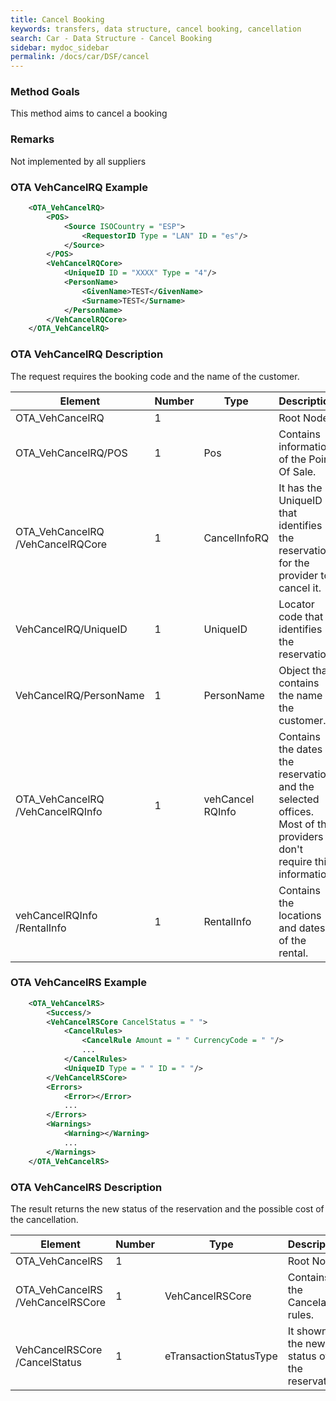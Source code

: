 ```yaml
---
title: Cancel Booking
keywords: transfers, data structure, cancel booking, cancellation
search: Car - Data Structure - Cancel Booking
sidebar: mydoc_sidebar
permalink: /docs/car/DSF/cancel
---
```




### Method Goals


This method aims to cancel a booking



### Remarks


Not implemented by all suppliers



### OTA VehCancelRQ Example



~~~xml
    <OTA_VehCancelRQ>
        <POS>
            <Source ISOCountry = "ESP">
                <RequestorID Type = "LAN" ID = "es"/>
            </Source>
        </POS>
        <VehCancelRQCore>
            <UniqueID ID = "XXXX" Type = "4"/>
            <PersonName>
                <GivenName>TEST</GivenName>
                <Surname>TEST</Surname>
            </PersonName>
        </VehCancelRQCore>
    </OTA_VehCancelRQ>
~~~


### OTA VehCancelRQ Description


The request requires the booking code and the name of the customer.



| **Element**				| **Number**	| **Type**	| **Description**						|
| ------------------------------------- | ------------- | ------------- | ------------------------------------------------------------- |
| OTA_VehCancelRQ			| 1           	|		| Root Node.        						|
| OTA_VehCancelRQ/POS			| 1   		| Pos    	| Contains information of the Point Of Sale. 			|
| OTA_VehCancelRQ /VehCancelRQCore	| 1   		| CancelInfoRQ	| It has the UniqueID that identifies the reservation for the provider to cancel it.	|
| VehCancelRQ/UniqueID			| 1   		| UniqueID	| Locator code that identifies the reservation. 		|
| VehCancelRQ/PersonName		| 1   		| PersonName	| Object that contains the name of the customer. 		|
| OTA_VehCancelRQ /VehCancelRQInfo	| 1   		| vehCancel RQInfo	| Contains the dates of the reservation and the selected offices. Most of the providers don't require this information.	|
| vehCancelRQInfo /RentalInfo		| 1   		| RentalInfo	| Contains the locations and dates of the rental.		|



### OTA VehCancelRS Example



~~~xml
    <OTA_VehCancelRS>
        <Success/>
        <VehCancelRSCore CancelStatus = " ">
            <CancelRules>
                <CancelRule Amount = " " CurrencyCode = " "/>
                ...
            </CancelRules>
            <UniqueID Type = " " ID = " "/>
        </VehCancelRSCore>
        <Errors>
            <Error></Error>
            ...
        </Errors>
        <Warnings>
            <Warning></Warning>
            ...
        </Warnings>
    </OTA_VehCancelRS>
~~~


### OTA VehCancelRS Description


The result returns the new status of the reservation and the possible
cost of the cancellation.


 
| **Element**				| **Number**	| **Type**	| **Description**						|
| ------------------------------------- | ------------- | ------------- | ------------------------------------------------------------- |
| OTA_VehCancelRS     			| 1             |        	| Root Node							|
| OTA_VehCancelRS /VehCancelRSCore	| 1     	| VehCancelRSCore | Contains the Cancelation rules.				|
| VehCancelRSCore /CancelStatus		| 1     	| eTransactionStatusType | It showns the new status of the reservation.		|


